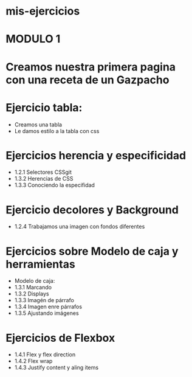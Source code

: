 # mis-ejercicios

# MODULO 1

# Creamos nuestra primera pagina con una receta de un Gazpacho

# Ejercicio tabla:

- Creamos una tabla
- Le damos estilo a la tabla con css

# Ejercicios herencia y especificidad

- 1.2.1 Selectores CSSgit
- 1.3.2 Herencias de CSS
- 1.3.3 Conociendo la especifidad

# Ejercicio decolores y Background

- 1.2.4 Trabajamos una imagen con fondos diferentes

# Ejercicios sobre Modelo de caja y herramientas

- Modelo de caja:
- 1.3.1 Marcando
- 1.3.2 Displays
- 1.3.3 Imagén de párrafo
- 1.3.4 Imagen enre párrafos
- 1.3.5 Ajustando imágenes

# Ejercicios de Flexbox

- 1.4.1 Flex y flex direction
- 1.4.2 Flex wrap
- 1.4.3 Justify content y aling items
